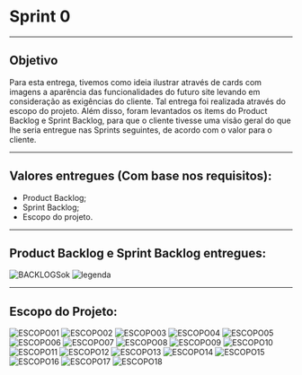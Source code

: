 # Sprint 0 
------------------------------------------------------------------------------------------------------------------------------

## Objetivo
Para esta entrega, tivemos como ideia ilustrar através de cards com imagens a aparência das funcionalidades do futuro site levando em consideração as exigências do cliente. Tal entrega foi realizada através do escopo do projeto. Além disso, foram levantados os items do Product Backlog e Sprint Backlog, para que o cliente tivesse uma visão geral do que lhe seria entregue nas Sprints seguintes, de acordo com o valor para o cliente. 


------------------------------------------------------------------------------------------------------------------------------
## Valores entregues (Com base nos requisitos):

- Product Backlog;
- Sprint Backlog;
-	Escopo do projeto.


------------------------------------------------------------------------------------------------------------------------------

## Product Backlog e Sprint Backlog entregues:

![BACKLOGSok](https://github.com/Leo0256/Equipe_Lider-Projeto_Integrador/blob/master/Projeto/Documentos/Imagens/BACKLOGSok.png)
![legenda](https://github.com/Leo0256/Equipe_Lider-Projeto_Integrador/blob/master/Projeto/Documentos/Imagens/legenda.png)

------------------------------------------------------------------------------------------------------------------------------

## Escopo do Projeto:

![ESCOPO01](https://github.com/Leo0256/Equipe_Lider-Projeto_Integrador/blob/master/Projeto/Documentos/Imagens/Escopo/ESCOPO01.jpg)
![ESCOPO02](https://github.com/Leo0256/Equipe_Lider-Projeto_Integrador/blob/master/Projeto/Documentos/Imagens/Escopo/ESCOPO02.jpg)
![ESCOPO03](https://github.com/Leo0256/Equipe_Lider-Projeto_Integrador/blob/master/Projeto/Documentos/Imagens/Escopo/ESCOPO03.jpg)
![ESCOPO04](https://github.com/Leo0256/Equipe_Lider-Projeto_Integrador/blob/master/Projeto/Documentos/Imagens/Escopo/ESCOPO04.jpg)
![ESCOPO05](https://github.com/Leo0256/Equipe_Lider-Projeto_Integrador/blob/master/Projeto/Documentos/Imagens/Escopo/ESCOPO05.jpg)
![ESCOPO06](https://github.com/Leo0256/Equipe_Lider-Projeto_Integrador/blob/master/Projeto/Documentos/Imagens/Escopo/ESCOPO06.jpg)
![ESCOPO07](https://github.com/Leo0256/Equipe_Lider-Projeto_Integrador/blob/master/Projeto/Documentos/Imagens/Escopo/ESCOPO07.jpg)
![ESCOPO08](https://github.com/Leo0256/Equipe_Lider-Projeto_Integrador/blob/master/Projeto/Documentos/Imagens/Escopo/ESCOPO08.jpg)
![ESCOPO09](https://github.com/Leo0256/Equipe_Lider-Projeto_Integrador/blob/master/Projeto/Documentos/Imagens/Escopo/ESCOPO09.jpg)
![ESCOPO10](https://github.com/Leo0256/Equipe_Lider-Projeto_Integrador/blob/master/Projeto/Documentos/Imagens/Escopo/ESCOPO10.jpg)
![ESCOPO11](https://github.com/Leo0256/Equipe_Lider-Projeto_Integrador/blob/master/Projeto/Documentos/Imagens/Escopo/ESCOPO11.jpg)
![ESCOPO12](https://github.com/Leo0256/Equipe_Lider-Projeto_Integrador/blob/master/Projeto/Documentos/Imagens/Escopo/ESCOPO12.jpg)
![ESCOPO13](https://github.com/Leo0256/Equipe_Lider-Projeto_Integrador/blob/master/Projeto/Documentos/Imagens/Escopo/ESCOPO13.jpg)
![ESCOPO14](https://github.com/Leo0256/Equipe_Lider-Projeto_Integrador/blob/master/Projeto/Documentos/Imagens/Escopo/ESCOPO14.jpg)
![ESCOPO15](https://github.com/Leo0256/Equipe_Lider-Projeto_Integrador/blob/master/Projeto/Documentos/Imagens/Escopo/ESCOPO15.jpg)
![ESCOPO16](https://github.com/Leo0256/Equipe_Lider-Projeto_Integrador/blob/master/Projeto/Documentos/Imagens/Escopo/ESCOPO16.jpg)
![ESCOPO17](https://github.com/Leo0256/Equipe_Lider-Projeto_Integrador/blob/master/Projeto/Documentos/Imagens/Escopo/ESCOPO17.jpg)
![ESCOPO18](https://github.com/Leo0256/Equipe_Lider-Projeto_Integrador/blob/master/Projeto/Documentos/Imagens/Escopo/ESCOPO18.jpg)
